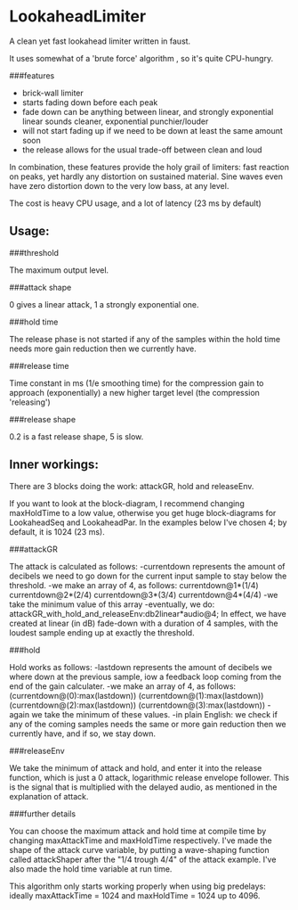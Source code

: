 LookaheadLimiter
================

A clean yet fast lookahead limiter written in faust.

It uses somewhat of a 'brute force' algorithm , so it's quite CPU-hungry.

###features

* brick-wall limiter
* starts fading down before each peak
* fade down can be anything between linear, and strongly exponential
  linear sounds cleaner, exponential punchier/louder
* will not start fading up if we need to be down at least the same amount soon
* the release allows for the usual trade-off between clean and loud


In combination, these features provide the holy grail of limiters: fast reaction on peaks, yet hardly any distortion on sustained material.
Sine waves even have zero distortion down to the very low bass, at any level.

The cost is heavy CPU usage, and a lot of latency (23 ms by default)

Usage:
------

###threshold

The maximum output level.

###attack shape

0 gives a linear attack, 1 a strongly exponential one.

###hold time

The release phase is not started if any of the samples within the hold time needs more gain reduction then we currently have.

###release time

Time constant in ms (1/e smoothing time) for the compression gain to approach (exponentially) a new higher target level (the compression 'releasing')

###release shape

0.2 is a fast release shape, 5 is slow.


Inner workings:
---------------

There are 3 blocks doing the work: attackGR, hold and releaseEnv.

If you want to look at the block-diagram, I recommend changing maxHoldTime to a low value, otherwise you get huge block-diagrams for LookaheadSeq and LookaheadPar.
In the examples below I've chosen 4; by default, it is 1024 (23 ms).

###attackGR

The attack is calculated as follows:
-currentdown represents the amount of decibels we need to go down for the current input sample to stay below the threshold.
-we make an array of 4, as follows:
    currentdown@1*(1/4)
    currentdown@2*(2/4)
    currentdown@3*(3/4)
    currentdown@4*(4/4)
-we take the minimum value of this array
-eventually, we do:
attackGR_with_hold_and_releaseEnv:db2linear*audio@4;
In effect, we have created at linear (in dB) fade-down with a duration of 4 samples, with the loudest sample ending up at exactly the threshold.

###hold

Hold works as follows:
-lastdown represents the amount of decibels we where down at the previous sample, iow a feedback loop coming from the end of the gain calculater.
-we make an array of 4, as follows:
(currentdown@(0):max(lastdown))
(currentdown@(1):max(lastdown))
(currentdown@(2):max(lastdown))
(currentdown@(3):max(lastdown))
-again we take the minimum of these values.
-in plain English: we check if any of the coming samples needs the same or more gain reduction then we currently have, and if so, we stay down.

###releaseEnv

We take the minimum of attack and hold, and enter it into the release function, which is just a 0 attack, logarithmic release envelope follower.
This is the signal that is multiplied with the delayed audio, as mentioned in the explanation of attack.

###further details

You can choose the maximum attack and hold time at compile time by changing maxAttackTime and maxHoldTime respectively.
I've made the shape of the attack curve variable, by putting a wave-shaping function called attackShaper after the "1/4 trough 4/4" of the attack example.
I've also made the hold time variable at run time.


This algorithm only starts working properly when using big predelays: ideally maxAttackTime = 1024 and maxHoldTime = 1024 up to 4096.
